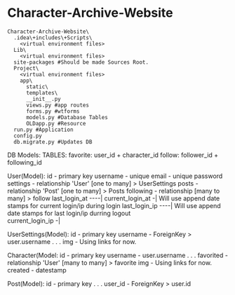 ﻿# Character-Archive-Website

    Character-Archive-Website\
      .idea\+includes\+Scripts\
        <virtual environment files>
      Lib\
        <virtual environment files>
      site-packages #Should be made Sources Root.
      Project\
        <virtual environment files>
        app\
          static\
          templates\ 
          __init__.py 
          views.py #app routes
          forms.py #wtforms
          models.py #Database Tables
          OLDapp.py #Resource 
      run.py #Application      
      config.py 
      db.migrate.py #Updates DB
DB Models:
  TABLES:
    favorite:
      user_id + character_id
    follow:
      follower_id + following_id
      
User(Model):
  id - primary key
  username - unique
  email - unique
  password
  settings - relationship 'User' [one to many] > UserSettings
  posts - relationship 'Post' [one to many] > Posts
  following - relationship [many to many] > follow
  last_login_at ----| 
  current_login_at -| Will use append date stamps for current login/ip during login
  last_login_ip ----| Will use append date stamps for last login/ip durring logout  
  current_login_ip -|
  
UserSettings(Model):
  id - primary key
  username - ForeignKey > user.username
  . . .
  img - Using links for now.
  
Character(Model:
  id - primary key
  username - user.username
  . . .
  favorited - relationship 'User' [many to many] > favorite
  img - Using links for now.
  created - datestamp
  
Post(Model):
  id - primary key
  . . .
  user_id - ForeignKey > user.id
